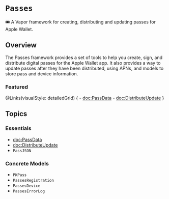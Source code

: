 # ``Passes``

🎟️ A Vapor framework for creating, distributing and updating passes for Apple Wallet.

## Overview

The Passes framework provides a set of tools to help you create, sign, and distribute digital passes for the Apple Wallet app.
It also provides a way to update passes after they have been distributed, using APNs, and models to store pass and device information.

### Featured

@Links(visualStyle: detailedGrid) {
    - <doc:PassData>
    - <doc:DistributeUpdate>
}


## Topics

### Essentials

- <doc:PassData>
- <doc:DistributeUpdate>
- ``PassJSON``

### Concrete Models

- ``PKPass``
- ``PassesRegistration``
- ``PassesDevice``
- ``PassesErrorLog``
